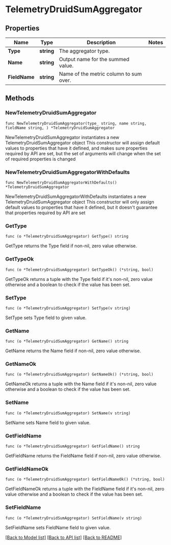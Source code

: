 # TelemetryDruidSumAggregator

## Properties

Name | Type | Description | Notes
------------ | ------------- | ------------- | -------------
**Type** | **string** | The aggregator type. | 
**Name** | **string** | Output name for the summed value. | 
**FieldName** | **string** | Name of the metric column to sum over. | 

## Methods

### NewTelemetryDruidSumAggregator

`func NewTelemetryDruidSumAggregator(type_ string, name string, fieldName string, ) *TelemetryDruidSumAggregator`

NewTelemetryDruidSumAggregator instantiates a new TelemetryDruidSumAggregator object
This constructor will assign default values to properties that have it defined,
and makes sure properties required by API are set, but the set of arguments
will change when the set of required properties is changed

### NewTelemetryDruidSumAggregatorWithDefaults

`func NewTelemetryDruidSumAggregatorWithDefaults() *TelemetryDruidSumAggregator`

NewTelemetryDruidSumAggregatorWithDefaults instantiates a new TelemetryDruidSumAggregator object
This constructor will only assign default values to properties that have it defined,
but it doesn't guarantee that properties required by API are set

### GetType

`func (o *TelemetryDruidSumAggregator) GetType() string`

GetType returns the Type field if non-nil, zero value otherwise.

### GetTypeOk

`func (o *TelemetryDruidSumAggregator) GetTypeOk() (*string, bool)`

GetTypeOk returns a tuple with the Type field if it's non-nil, zero value otherwise
and a boolean to check if the value has been set.

### SetType

`func (o *TelemetryDruidSumAggregator) SetType(v string)`

SetType sets Type field to given value.


### GetName

`func (o *TelemetryDruidSumAggregator) GetName() string`

GetName returns the Name field if non-nil, zero value otherwise.

### GetNameOk

`func (o *TelemetryDruidSumAggregator) GetNameOk() (*string, bool)`

GetNameOk returns a tuple with the Name field if it's non-nil, zero value otherwise
and a boolean to check if the value has been set.

### SetName

`func (o *TelemetryDruidSumAggregator) SetName(v string)`

SetName sets Name field to given value.


### GetFieldName

`func (o *TelemetryDruidSumAggregator) GetFieldName() string`

GetFieldName returns the FieldName field if non-nil, zero value otherwise.

### GetFieldNameOk

`func (o *TelemetryDruidSumAggregator) GetFieldNameOk() (*string, bool)`

GetFieldNameOk returns a tuple with the FieldName field if it's non-nil, zero value otherwise
and a boolean to check if the value has been set.

### SetFieldName

`func (o *TelemetryDruidSumAggregator) SetFieldName(v string)`

SetFieldName sets FieldName field to given value.



[[Back to Model list]](../README.md#documentation-for-models) [[Back to API list]](../README.md#documentation-for-api-endpoints) [[Back to README]](../README.md)


